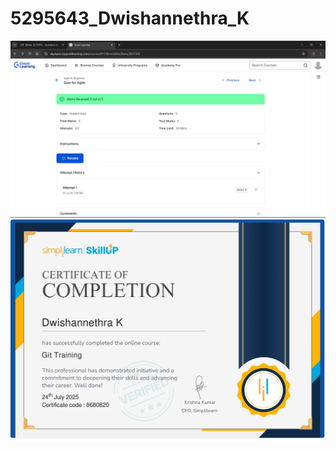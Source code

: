 # 5295643_Dwishannethra_K
![Test Score](https://github.com/Dwishannethra/5295643_Dwishannethra_K/blob/main/SDLC/agile-test-score.png?raw=true)
![Git Training Certificate](https://github.com/Dwishannethra/5295643_Dwishannethra_K/blob/main/Git/Git-Training-Certificate.jpg?raw=true)

